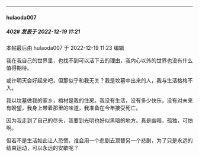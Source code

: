

*****

####  hulaoda007  
##### 402#       发表于 2022-12-19 11:21

 本帖最后由 hulaoda007 于 2022-12-19 11:23 编辑 

我在我自己的世界里，也找不到可以活下去的理由，我内心以外的世界也没有什么值得期待。

或许明天会好起来吧，但那似乎和我无关？我是坟墓中出来的人，我与生活格格不入。

我以坟墓做我的家乡，棺材是我的住房。我没有生活，没有多少快乐，没有对未来有盼望，我身上带着那里的味道，我准备在今年接受死亡。

因为我走到了自己的尽头，我要到光明也好似黑暗的地方。真是幽暗，孤独，可怕啊。

但若不是生活如此让人恐慌，谁会用一个悲剧去顶替另一个悲剧，为了只是永远的结束运动，可以永远的安歇呢？

